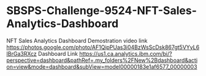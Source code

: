 # SBSPS-Challenge-9524-NFT-Sales-Analytics-Dashboard
NFT Sales Analytics Dashboard
Demostration video link
https://photos.google.com/photo/AF1QipPUas3i04BzWsScDsk867gt5VYyL6IBrGa3RXcz
Dashboard Link 
https://us1.ca.analytics.ibm.com/bi/?perspective=dashboard&pathRef=.my_folders%2FNew%2Bdashboard&action=view&mode=dashboard&subView=model00000183e1af6577_00000003
